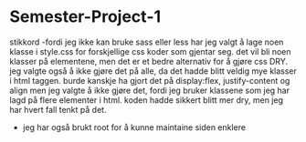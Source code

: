 # Semester-Project-1

stikkord
-fordi jeg ikke kan bruke sass eller less har jeg valgt å lage noen klasse i style.css for forskjellige css koder som gjentar seg. det vil bli noen klasser på elementene, men det er et bedre alternativ for å gjøre css DRY. jeg valgte også å ikke gjøre det på alle, da det hadde blitt veldig mye klasser i html taggen. burde kanskje ha gjort det på display:flex, justify-content og align men jeg valgte å ikke gjøre det, fordi jeg bruker klassene som jeg har lagd på flere elementer i html. koden hadde sikkert blitt mer dry, men jeg har hvert fall tenkt på det.
- jeg har også brukt root for å kunne maintaine siden enklere